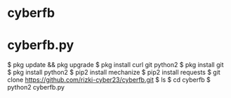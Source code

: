 # cyberfb
# cyberfb.py
$ pkg update && pkg upgrade
$ pkg install curl git python2
$ pkg install git
$ pkg install python2
$ pip2 install mechanize
$ pip2 install requests
$ git clone https://github.com/rizki-cyber23/cyberfb.git
$ ls
$ cd cyberfb
$ python2 cyberfb.py
